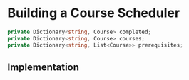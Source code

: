 # Building a Course Scheduler


```c#
private Dictionary<string, Course> completed;
private Dictionary<string, Course> courses;
private Dictionary<string, List<Course>> prerequisites;
```

## Implementation